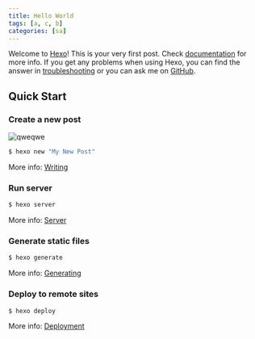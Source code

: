 ```yaml
---
title: Hello World
tags: [a, c, b]
categories: [sa]
---
```

Welcome to [Hexo](https://hexo.io/)! This is your very first post. Check [documentation](https://hexo.io/docs/) for more info. If you get any problems when using Hexo, you can find the answer in [troubleshooting](https://hexo.io/docs/troubleshooting.html) or you can ask me on [GitHub](https://github.com/hexojs/hexo/issues).

<!-- more -->

## Quick Start

### Create a new post
![qweqwe](http://oa6lwc3gp.bkt.clouddn.com/%E6%9A%91%E6%9C%9F%E8%AF%BE%E8%A1%A8.png)

``` bash
$ hexo new "My New Post"
```

More info: [Writing](https://hexo.io/docs/writing.html)


### Run server

``` bash
$ hexo server
```

More info: [Server](https://hexo.io/docs/server.html)

### Generate static files

``` bash
$ hexo generate
```

More info: [Generating](https://hexo.io/docs/generating.html)

### Deploy to remote sites

``` bash
$ hexo deploy
```

More info: [Deployment](https://hexo.io/docs/deployment.html)
